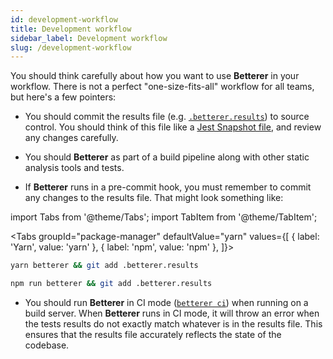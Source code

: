 ```yaml
---
id: development-workflow
title: Development workflow
sidebar_label: Development workflow
slug: /development-workflow
---
```


You should think carefully about how you want to use **Betterer** in your workflow. There is not a perfect "one-size-fits-all" workflow for all teams, but here's a few pointers:

- You should commit the results file (e.g. [`.betterer.results`](./results-file)) to source control. You should think of this file like a [Jest Snapshot file](https://jestjs.io/docs/en/snapshot-testing), and review any changes carefully.

- You should **Betterer** as part of a build pipeline along with other static analysis tools and tests.

- If **Betterer** runs in a pre-commit hook, you must remember to commit any changes to the results file. That might look something like:

import Tabs from '@theme/Tabs';
import TabItem from '@theme/TabItem';

<!-- prettier-ignore -->
<Tabs
  groupId="package-manager"
  defaultValue="yarn"
  values={[
    { label: 'Yarn', value: 'yarn' },
    { label: 'npm', value: 'npm' },
  ]}>
  <TabItem
    value="yarn">

```bash
yarn betterer && git add .betterer.results
```

  </TabItem>
  <TabItem
    value="npm">

```bash
npm run betterer && git add .betterer.results
```

  </TabItem>
</Tabs>

- You should run **Betterer** in CI mode ([`betterer ci`](./running-betterer#ci-mode-run-your-tests-and-throw-on-changes)) when running on a build server. When **Betterer** runs in CI mode, it will throw an error when the tests results do not exactly match whatever is in the results file. This ensures that the results file accurately reflects the state of the codebase.
